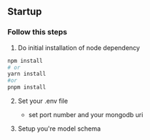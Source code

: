 ## Startup

### Follow this steps

1. Do initial installation of node dependency

```bash
npm install
# or
yarn install
#or
pnpm install
```

2. Set your .env file

    - set port number and your mongodb uri

3. Setup you're model schema

